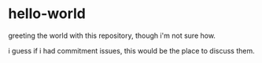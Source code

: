 # hello-world
greeting the world with this repository, though i'm not sure how.

i guess if i had commitment issues, this would be the place to discuss them.
